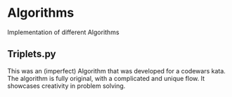 # Algorithms
Implementation of different Algorithms

## Triplets.py
This was an (imperfect) Algorithm that was developed for a codewars kata. The algorithm is fully original, with a complicated and unique flow. It showcases creativity in problem solving. 
